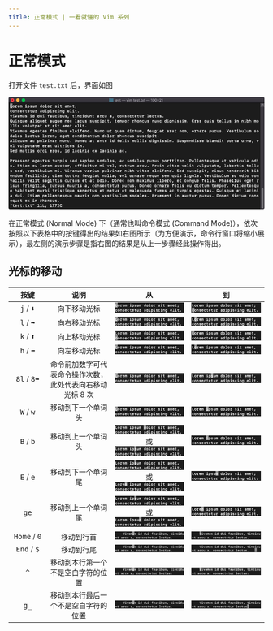 ```yaml
---
title: 正常模式 | 一看就懂的 Vim 系列
---
```


# 正常模式

打开文件 `test.txt` 后，界面如图

![](assets/start.png)

在正常模式 (Normal Mode) 下（通常也叫命令模式 (Command Mode)），依次按照以下表格中的按键得出的结果如右图所示（为方便演示，命令行窗口将缩小展示），最左侧的演示步骤是指右图的结果是从上一步骤经此操作得出。

<style>
table th:first-of-type {
    width: 15%;
}
table th:nth-of-type(2) {
    width: 25%;
}
table th:nth-of-type(3) {
    width: 30%;
}
table th:nth-of-type(4) {
    width: 30%;
}
</style>

## 光标的移动

| 按键 | 说明 | 从 | 到
| :---: | :---: | :---: | :---: |
| <kbd>j</kbd> / <kbd>⬇</kbd> | 向下移动光标 | ![](assets/1-1.png) | ![](assets/2-1.png) |
| <kbd>l</kbd> / <kbd>➡</kbd> | 向右移动光标 | ![](assets/1-1.png) | ![](assets/1-2.png) |
| <kbd>k</kbd> / <kbd>⬆</kbd> | 向上移动光标 | ![](assets/2-1.png) | ![](assets/1-1.png) |
| <kbd>h</kbd> / <kbd>⬅</kbd> | 向左移动光标 | ![](assets/1-1.png) | ![](assets/1-2.png) |
| <kbd>8</kbd><kbd>l</kbd> / <kbd>8</kbd><kbd>➡</kbd> | 命令前加数字可代表命令操作次数，此处代表向右移动光标 8 次 | ![](assets/1-1.png) | ![](assets/1-9.png) |
| <kbd>W</kbd> / <kbd>w</kbd> | 移动到下一个单词头 | ![](assets/1-1.png) | ![](assets/1-7.png) |
| <kbd>B</kbd> / <kbd>b</kbd> | 移动到上一个单词头 | ![](assets/1-13.png) 或 ![](assets/1-9.png) | ![](assets/1-7.png) |
| <kbd>E</kbd> / <kbd>e</kbd> | 移动到下一个单词尾 | ![](assets/1-9.png) 或 ![](assets/1-5.png) | ![](assets/1-11.png) |
| <kbd>g</kbd><kbd>e</kbd> | 移动到上一个单词尾 | ![](assets/1-9.png) 或 ![](assets/1-11.png) | ![](assets/1-5.png) |
| <kbd>Home</kbd> / <kbd>0</kbd> | 移动到行首 | ![](assets/3-10.png) | ![](assets/3-5.png) |
| <kbd>End</kbd> / <kbd>$</kbd> | 移动到行尾 | ![](assets/3-10.png) | ![](assets/3-66.png) |
| <kbd>^</kbd> | 移动到本行第一个不是空白字符的位置 | ![](assets/3-10.png) | ![](assets/3-5.png) |
| <kbd>g</kbd><kbd>_</kbd> | 移动到本行最后一个不是空白字符的位置 | ![](assets/3-10.png) | ![](assets/3-62.png) |


